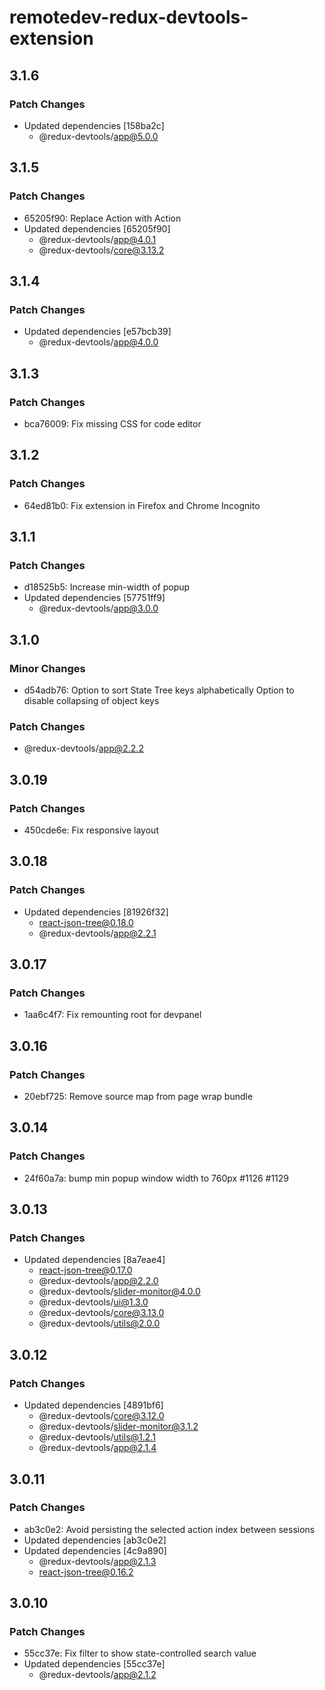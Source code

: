 # remotedev-redux-devtools-extension

## 3.1.6

### Patch Changes

- Updated dependencies [158ba2c]
  - @redux-devtools/app@5.0.0

## 3.1.5

### Patch Changes

- 65205f90: Replace Action<unknown> with Action<string>
- Updated dependencies [65205f90]
  - @redux-devtools/app@4.0.1
  - @redux-devtools/core@3.13.2

## 3.1.4

### Patch Changes

- Updated dependencies [e57bcb39]
  - @redux-devtools/app@4.0.0

## 3.1.3

### Patch Changes

- bca76009: Fix missing CSS for code editor

## 3.1.2

### Patch Changes

- 64ed81b0: Fix extension in Firefox and Chrome Incognito

## 3.1.1

### Patch Changes

- d18525b5: Increase min-width of popup
- Updated dependencies [57751ff9]
  - @redux-devtools/app@3.0.0

## 3.1.0

### Minor Changes

- d54adb76: Option to sort State Tree keys alphabetically
  Option to disable collapsing of object keys

### Patch Changes

- @redux-devtools/app@2.2.2

## 3.0.19

### Patch Changes

- 450cde6e: Fix responsive layout

## 3.0.18

### Patch Changes

- Updated dependencies [81926f32]
  - react-json-tree@0.18.0
  - @redux-devtools/app@2.2.1

## 3.0.17

### Patch Changes

- 1aa6c4f7: Fix remounting root for devpanel

## 3.0.16

### Patch Changes

- 20ebf725: Remove source map from page wrap bundle

## 3.0.14

### Patch Changes

- 24f60a7a: bump min popup window width to 760px #1126 #1129

## 3.0.13

### Patch Changes

- Updated dependencies [8a7eae4]
  - react-json-tree@0.17.0
  - @redux-devtools/app@2.2.0
  - @redux-devtools/slider-monitor@4.0.0
  - @redux-devtools/ui@1.3.0
  - @redux-devtools/core@3.13.0
  - @redux-devtools/utils@2.0.0

## 3.0.12

### Patch Changes

- Updated dependencies [4891bf6]
  - @redux-devtools/core@3.12.0
  - @redux-devtools/slider-monitor@3.1.2
  - @redux-devtools/utils@1.2.1
  - @redux-devtools/app@2.1.4

## 3.0.11

### Patch Changes

- ab3c0e2: Avoid persisting the selected action index between sessions
- Updated dependencies [ab3c0e2]
- Updated dependencies [4c9a890]
  - @redux-devtools/app@2.1.3
  - react-json-tree@0.16.2

## 3.0.10

### Patch Changes

- 55cc37e: Fix filter to show state-controlled search value
- Updated dependencies [55cc37e]
  - @redux-devtools/app@2.1.2
